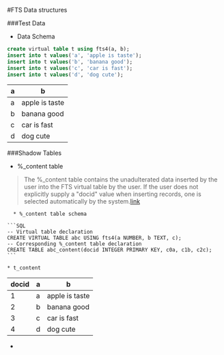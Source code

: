 #FTS Data structures

###Test Data
 * Data Schema
  
  ```SQL
  create virtual table t using fts4(a, b);
  insert into t values('a', 'apple is taste');
  insert into t values('b', 'banana good');
  insert into t values('c', 'car is fast');
  insert into t values('d', 'dog cute');
  ```
|a|b|
|----|----|
|a|apple is taste|
|b|banana good|
|c|car is fast|
|d|dog cute|
 


###Shadow Tables
  
  * %_content table
  >The %_content table contains the unadulterated data inserted by the user into the FTS virtual table by the user. If the user does not explicitly supply a "docid" value when inserting records, one is selected automatically by the system.[link](https://www.sqlite.org/fts3.html#section_9_1)

      * %_content table schema

    ```SQL
    -- Virtual table declaration
    CREATE VIRTUAL TABLE abc USING fts4(a NUMBER, b TEXT, c);
    -- Corresponding %_content table declaration
    CREATE TABLE abc_content(docid INTEGER PRIMARY KEY, c0a, c1b, c2c);
    ```
    
    * t_content
   
|docid|a|b|
|----|----|----|
|1|a|apple is taste|
|2|b|banana good|
|3|c|car is fast|
|4|d|dog cute|

  * 
